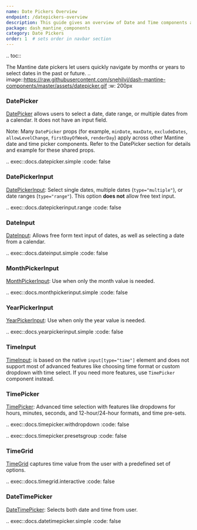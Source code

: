 ```yaml
---
name: Date Pickers Overview
endpoint: /datepickers-overview
description: This guide gives an overview of Date and Time components available in Dash Mantine components.
package: dash_mantine_components
category: Date Pickers
order: 1  # sets order in navbar section
---
```


.. toc::

The Mantine date pickers let users quickly navigate by months or years to select dates in the past or future.
.. image::https://raw.githubusercontent.com/snehilvj/dash-mantine-components/master/assets/datepicker.gif
    :w: 200px


### DatePicker

[DatePicker](/components/datepicker) allows users to select a date, date range, or multiple dates from a calendar.  It does not have an input field.  

Note: Many `DatePicker` props (for example,  `minDate`, `maxDate`, `excludeDates`, `allowLevelChange`, `firstDayOfWeek`,
`renderDay`) apply across other Mantine date and time picker components. Refer to the DatePicker section for details and example for these shared props.


.. exec::docs.datepicker.simple
    :code: false

### DatePickerInput

[DatePickerInput](/components/datepickerinput): Select single dates, multiple dates (`type="multiple"`), or date 
ranges (`type="range"`). This option **does not** allow free text input.


.. exec::docs.datepickerinput.range
    :code: false

### DateInput

[DateInput](/components/datepickerinput): Allows free form text input of dates, as well as selecting a date from a calendar.


.. exec::docs.dateinput.simple
    :code: false

### MonthPickerInput

[MonthPickerInput](/components/monthpickerinput): Use when only the month value is needed.


.. exec::docs.monthpickerinput.simple
    :code: false

### YearPickerInput
[YearPickerInput](/components/yearpickerinput): Use when only the year value is needed.

.. exec::docs.yearpickerinput.simple
    :code: false


### TimeInput
[TimeInput](/components/timeinput): is based on the native `input[type="time"]` element and does not support most of
advanced features like choosing time format or custom dropdown with time select. If you need more features, use
`TimePicker` component instead.

### TimePicker
[TimePicker](/components/timepicker): Advanced time selection with features like dropdowns for hours, minutes, seconds,
and 12-hour/24-hour formats, and time pre-sets.


.. exec::docs.timepicker.withdropdown
    :code: false

.. exec::docs.timepicker.presetsgroup
    :code: false


### TimeGrid
[TimeGrid](/components/timegrid)  captures time value from the user with a predefined set of options.


.. exec::docs.timegrid.interactive
    :code: false

### DateTimePicker
[DateTimePicker](/components/): Selects both date and time from user.



.. exec::docs.datetimepicker.simple
    :code: false